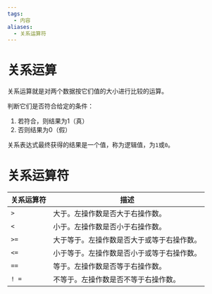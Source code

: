 ```yaml
---
tags:
  - 内容
aliases:
  - 关系运算符
---
```

# 关系运算

 关系运算就是对两个数据按它们值的大小进行比较的运算。

 判断它们是否符合给定的条件：
 1.  若符合，则结果为1（真）
 2.  否则结果为0（假）

 关系表达式最终获得的结果是一个值，称为逻辑值，为`1`或`0`。
 
# 关系运算符
 | 关系运算符 | 描述                                       |
 | ---------- | ------------------------------------------ |
 | `>`        | 大于。左操作数是否大于右操作数。           |
 | `<`        | 小于。左操作数是否小于右操作数。           |
 | `>=`       | 大于等于。左操作数是否大于或等于右操作数。 |
 | `<=`       | 小于等于。左操作数是否小于或等于右操作数。 |
 | `==`       | 等于。左操作数是否等于右操作数。           |
 | `! =`      | 不等于。左操作数是否不等于右操作数。       |
